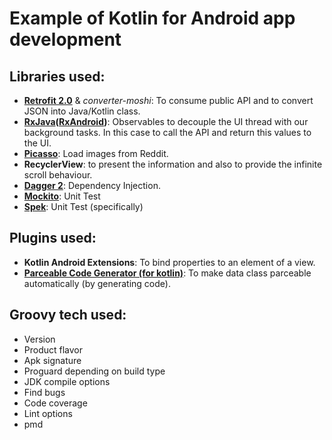 # Example of Kotlin for Android app development

## Libraries used:
- [**Retrofit 2.0**](https://github.com/square/retrofit) & _converter-moshi_: To consume public API and to convert JSON into Java/Kotlin class.
- **[RxJava](https://github.com/ReactiveX/RxJava)([RxAndroid](https://github.com/ReactiveX/RxAndroid))**: Observables to decouple the UI thread with our background tasks. In this case to call the API and return this values to the UI.
- [**Picasso**](https://github.com/square/picasso): Load images from Reddit.
- **RecyclerView**: to present the information and also to provide the infinite scroll behaviour.
- [**Dagger 2**](https://github.com/google/dagger): Dependency Injection.
- [**Mockito**](http://site.mockito.org/): Unit Test
- [**Spek**](http://spekframework.org/): Unit Test (specifically)

## Plugins used:
- **Kotlin Android Extensions**: To bind properties to an element of a view.
- [**Parceable Code Generator (for kotlin)**](https://github.com/nekocode/android-parcelable-intellij-plugin-kotlin): To make data class parceable automatically (by generating code).

## Groovy tech used:
- Version
- Product flavor
- Apk signature
- Proguard depending on build type
- JDK compile options
- Find bugs
- Code coverage
- Lint options
- pmd
